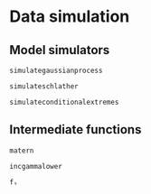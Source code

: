 # Data simulation

## Model simulators
```@docs
simulategaussianprocess

simulateschlather

simulateconditionalextremes
```

## Intermediate functions
```@docs
matern

incgammalower

fₛ
```
